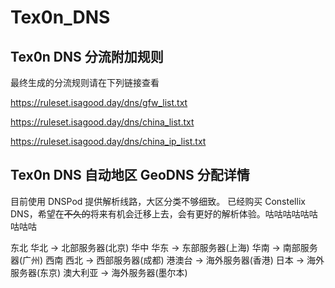 # Tex0n_DNS
## Tex0n DNS 分流附加规则

最终生成的分流规则请在下列链接查看

https://ruleset.isagood.day/dns/gfw_list.txt

https://ruleset.isagood.day/dns/china_list.txt

https://ruleset.isagood.day/dns/china_ip_list.txt

## Tex0n DNS 自动地区 GeoDNS 分配详情

目前使用 DNSPod 提供解析线路，大区分类不够细致。
已经购买 Constellix DNS，希望在~~不久的~~将来有机会迁移上去，会有更好的解析体验。咕咕咕咕咕咕咕咕咕

东北 华北 → 北部服务器(北京)
华中 华东 → 东部服务器(上海)
华南 → 南部服务器(广州)
西南 西北 → 西部服务器(成都)
港澳台 → 海外服务器(香港)
日本 → 海外服务器(东京)
澳大利亚 → 海外服务器(墨尔本)
